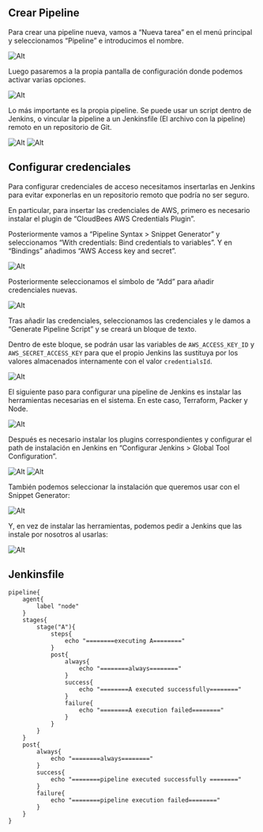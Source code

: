 ## Crear Pipeline

Para crear una pipeline nueva, vamos a “Nueva tarea” en el menú principal y seleccionamos “Pipeline” e introducimos el nombre.

![Alt](./imgs/IMG1.png "IMG1")

Luego pasaremos a la propia pantalla de configuración donde podemos activar varias opciones.

![Alt](./imgs/IMG2.png "IMG2")

Lo más importante es la propia pipeline. Se puede usar un script dentro de Jenkins, o vincular la pipeline a un Jenkinsfile (El archivo con la pipeline) remoto en un repositorio de Git.

![Alt](./imgs/IMG3.png "IMG3")
![Alt](./imgs/IMG4.png "IMG4")

## Configurar credenciales

Para configurar credenciales de acceso necesitamos insertarlas en Jenkins para evitar exponerlas en un repositorio remoto que podría no ser seguro.

En particular, para insertar las credenciales de AWS, primero es necesario instalar el plugin de “CloudBees AWS Credentials Plugin”.

Posteriormente vamos a “Pipeline Syntax > Snippet Generator” y seleccionamos “With credentials: Bind credentials to variables”. Y en “Bindings” añadimos “AWS Access key and secret”.

![Alt](./imgs/IMG5.png "IMG5")

Posteriormente seleccionamos el símbolo de “Add” para añadir credenciales nuevas.

![Alt](./imgs/IMG6.png "IMG6")

Tras añadir las credenciales, seleccionamos las credenciales y le damos a “Generate Pipeline Script” y se creará un bloque de texto.

Dentro de este bloque, se podrán usar las variables de `AWS_ACCESS_KEY_ID` y `AWS_SECRET_ACCESS_KEY` para que el propio Jenkins las sustituya por los valores almacenados internamente con el valor `credentialsId`.

![Alt](./imgs/IMG7.png "IMG7")

El siguiente paso para configurar una pipeline de Jenkins es instalar las herramientas necesarias en el sistema. En este caso, Terraform, Packer y Node.

![Alt](./imgs/IMG8.png "IMG8")

Después es necesario instalar los plugins correspondientes y configurar el path de instalación en Jenkins en “Configurar Jenkins > Global Tool Configuration”.

![Alt](./imgs/IMG9.png "IMG9")
![Alt](./imgs/IMG10.png "IMG10")

También podemos seleccionar la instalación que queremos usar con el Snippet Generator:

![Alt](./imgs/IMG11.png "IMG11")

Y, en vez de instalar las herramientas, podemos pedir a Jenkins que las instale por nosotros al usarlas:

![Alt](./imgs/IMG12.png "IMG12")

## Jenkinsfile

```
pipeline{
    agent{
        label "node"
    }
    stages{
        stage("A"){
            steps{
                echo "========executing A========"
            }
            post{
                always{
                    echo "========always========"
                }
                success{
                    echo "========A executed successfully========"
                }
                failure{
                    echo "========A execution failed========"
                }
            }
        }
    }
    post{
        always{
            echo "========always========"
        }
        success{
            echo "========pipeline executed successfully ========"
        }
        failure{
            echo "========pipeline execution failed========"
        }
    }
}
```